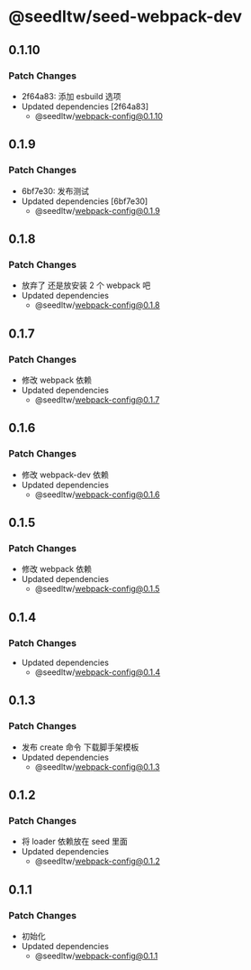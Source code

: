 # @seedltw/seed-webpack-dev

## 0.1.10

### Patch Changes

- 2f64a83: 添加 esbuild 选项
- Updated dependencies [2f64a83]
  - @seedltw/webpack-config@0.1.10

## 0.1.9

### Patch Changes

- 6bf7e30: 发布测试
- Updated dependencies [6bf7e30]
  - @seedltw/webpack-config@0.1.9

## 0.1.8

### Patch Changes

- 放弃了 还是放安装 2 个 webpack 吧
- Updated dependencies
  - @seedltw/webpack-config@0.1.8

## 0.1.7

### Patch Changes

- 修改 webpack 依赖
- Updated dependencies
  - @seedltw/webpack-config@0.1.7

## 0.1.6

### Patch Changes

- 修改 webpack-dev 依赖
- Updated dependencies
  - @seedltw/webpack-config@0.1.6

## 0.1.5

### Patch Changes

- 修改 webpack 依赖
- Updated dependencies
  - @seedltw/webpack-config@0.1.5

## 0.1.4

### Patch Changes

- Updated dependencies
  - @seedltw/webpack-config@0.1.4

## 0.1.3

### Patch Changes

- 发布 create 命令 下载脚手架模板
- Updated dependencies
  - @seedltw/webpack-config@0.1.3

## 0.1.2

### Patch Changes

- 将 loader 依赖放在 seed 里面
- Updated dependencies
  - @seedltw/webpack-config@0.1.2

## 0.1.1

### Patch Changes

- 初始化
- Updated dependencies
  - @seedltw/webpack-config@0.1.1
